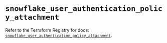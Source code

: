 # `snowflake_user_authentication_policy_attachment`

Refer to the Terraform Registry for docs: [`snowflake_user_authentication_policy_attachment`](https://registry.terraform.io/providers/snowflakedb/snowflake/1.2.1/docs/resources/user_authentication_policy_attachment).

